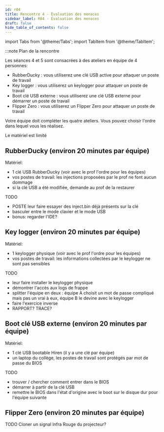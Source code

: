 ```yaml
---
id: r04
title: Rencontre 4 - Évaluation des menaces
sidebar_label: R04 - Évaluation des menaces
draft: false
hide_table_of_contents: false
---
```


import Tabs from '@theme/Tabs';
import TabItem from '@theme/TabItem';

:::note Plan de la rencontre

Les séances 4 et 5 sont consacrées à des ateliers en équipe de 4 personnes:
- RubberDucky : vous utiliserez une clé USB active pour attaquer un poste de travail
- Key logger : vous utiliserez un keylogger pour attaquer un poste de travail
- Boot clé USB externe : vous utiliserez une clé USB externe pour démarrer un poste de travail
- Flipper Zero : vous utiliserez un Flipper Zero pour attaquer un poste de travail

Votre équipe doit compléter les quatre ateliers. Vous pouvez choisir l'ordre dans lequel vous les réalisez.

Le matériel est limité

## RubberDucky (environ 20 minutes par équipe)

Matériel:
- 1 clé USB RubberDucky (voir avec le prof l'ordre pour les équipes)
- vos postes de travail: les injections proposées par le prof ne font aucun dommage
- si la clé USB a été modifiée, demande au prof de la restaurer

TODO 
- POSTE leur faire essayer des inject.bin déjà présents sur la clé
- basculer entre le mode clavier et le mode USB
- bonus: regarder l'IDE?

## Key logger (environ 20 minutes par équipe)

Matériel: 
- 1 keylogger physique (voir avec le prof l'ordre pour les équipes)
- vos postes de travail: les informations collectées par le keylogger ne sont pas sensibles

TODO
- leur faire installer le keylogger physique
- démontrer l'accès aux logs de frappe
- splitter l'équipe en deux : équipe A choisit un mot de passe compliqué mais pas un vrai à eux, équipe B le devine avec le keylogger
- faire l'exercice inverse
- RAPPORT? TRACE? 

## Boot clé USB externe (environ 20 minutes par équipe)

Matériel:
- 1 clé USB bootable Hiren (il y a une clé par équipe)
- un laptop du collège, les postes de travail sont protégés par mot de passe du BIOS


TODO
- trouver / chercher comment entrer dans le BIOS
- démarrer à partir de la clé USB
- remettre le BIOS dans l'état d'origine avec le boot sur le disque dur pour l'équipe suivante

## Flipper Zero (environ 20 minutes par équipe)

TODO
Cloner un signal Infra Rouge du projecteur?